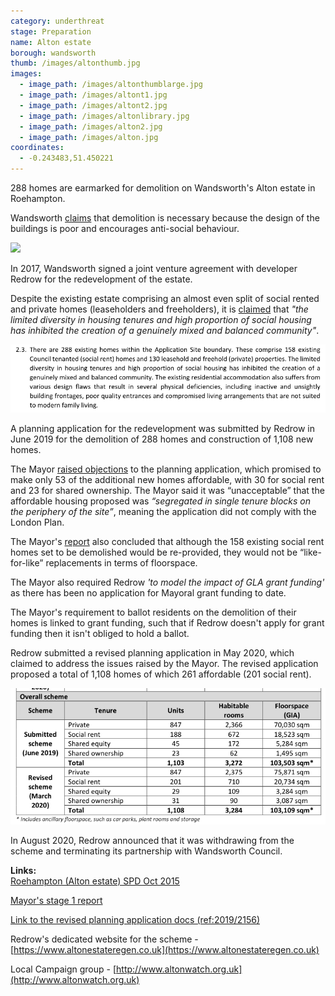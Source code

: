 ```yaml
---
category: underthreat
stage: Preparation
name: Alton estate 
borough: wandsworth
thumb: /images/altonthumb.jpg
images:
  - image_path: /images/altonthumblarge.jpg
  - image_path: /images/altont1.jpg
  - image_path: /images/altont2.jpg
  - image_path: /images/altonlibrary.jpg
  - image_path: /images/alton2.jpg
  - image_path: /images/alton.jpg
coordinates: 
  - -0.243483,51.450221
---
```

288 homes are earmarked for demolition on Wandsworth's Alton estate in Roehampton.

Wandsworth [claims](https://www.wandsworth.gov.uk/media/1627/roehampton_adopted_spd_oct_2015.pdf) that demolition is necessary because the design of the buildings is poor and encourages anti-social behaviour.

<img src="/images/altonspd.png" class="img-thumbnail rounded img-fluid">

In 2017, Wandsworth signed a joint venture agreement with developer Redrow for the redevelopment of the estate.

Despite the existing estate comprising an almost even split of social rented and private homes (leaseholders and freeholders), it is [claimed](https://planning2.wandsworth.gov.uk/iam/IAMCache/5300271/5300271.pdf) that _"the limited diversity in housing tenures and high proportion of social housing has inhibited the creation of a genuinely mixed and balanced community"_.

<img src="/images/socialmix.png" class="img-fluid rounded img-thumbnail">

A planning application for the redevelopment was submitted by Redrow in June 2019 for the demolition of 288 homes and construction of 1,108 new homes.

The Mayor [raised objections](https://www.london.gov.uk/sites/default/files/public%3A//public%3A//PAWS/media_id_471293///alton_estate_report.pdf) to the planning application, which promised to make only 53 of the additional new homes affordable, with 30 for social rent and 23 for shared ownership. The Mayor said it was “unacceptable” that the affordable housing proposed was _“segregated in single tenure blocks on the periphery of the site”_, meaning the application did not comply with the London Plan.

The Mayor's [report](https://www.london.gov.uk/sites/default/files/public%3A//public%3A//PAWS/media_id_471293///alton_estate_report.pdf) also concluded that although the 158 existing social rent homes set to be demolished would be re-provided, they would not be “like-for-like” replacements in terms of floorspace.

The Mayor also required Redrow _'to model the impact of GLA grant funding'_ as there has been no application for Mayoral grant funding to date.

The Mayor's requirement to ballot residents on the demolition of their homes is linked to grant funding, such that if Redrow doesn't apply for grant funding then it isn't obliged to hold a ballot.

Redrow submitted a revised planning application in May 2020, which claimed to address the issues raised by the Mayor. The revised application proposed a total of 1,108 homes of which 261 affordable (201 social rent). 

<img src="/images/tenuremixalton.png" class="img-fluid rounded img-thumbnail">

In August 2020, Redrow announced that it was withdrawing from the scheme and terminating its partnership with Wandsworth Council.

__Links:__  
[Roehampton (Alton estate) SPD Oct 2015](https://www.wandsworth.gov.uk/media/1627/roehampton_adopted_spd_oct_2015.pdf)

[Mayor's stage 1 report](https://www.london.gov.uk/what-we-do/planning/planning-applications-and-decisions/planning-application-search/alton-estate)

[Link to the revised planning application docs (ref:2019/2156)](https://planning1.wandsworth.gov.uk/Northgate/PlanningExplorer/Generic/StdDetails.aspx?PT=Planning%20Applications%20On-Line&TYPE=PL/PlanningPK.xml&PARAM0=977340&XSLT=/Northgate/PlanningExplorer/SiteFiles/Skins/Wandsworth/xslt/PL/PLDetails.xslt&FT=Planning%20Application%20Details&PUBLIC=Y&XMLSIDE=/Northgate/PlanningExplorer/SiteFiles/Skins/Wandsworth/Menus/PL.xml&DAURI=PLANNING)

Redrow's dedicated website for the scheme - [https://www.altonestateregen.co.uk](https://www.altonestateregen.co.uk)

Local Campaign group - [http://www.altonwatch.org.uk](http://www.altonwatch.org.uk)
